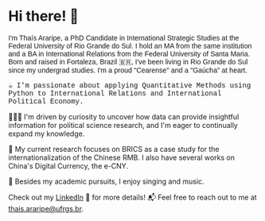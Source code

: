 # Hi there! 🤗

<p style="font-family: Arial, sans-serif;">
I'm Thaís Araripe, a PhD Candidate in International Strategic Studies at the Federal University of Rio Grande do Sul. I hold an MA from the same institution and a BA in International Relations from the Federal University of Santa Maria. Born and raised in Fortaleza, Brazil 🇧🇷, I've been living in Rio Grande do Sul since my undergrad studies. I'm a proud "Cearense" and a "Gaúcha" at heart.
</p>

<p style="font-family: 'Courier New', monospace;">
☕ I'm passionate about applying Quantitative Methods using Python to International Relations and International Political Economy.
  
👨🏻‍🔬 I'm driven by curiosity to uncover how data can provide insightful information for political science research, and I'm eager to continually expand my knowledge.

📖 My current research focuses on BRICS as a case study for the internationalization of the Chinese RMB. I also have several works on China's Digital Currency, the e-CNY.

🎼 Besides my academic pursuits, I enjoy singing and music.

</p>

Check out my <a href="https://www.linkedin.com/in/thaisararipe/">LinkedIn</a> 🔗 for more details! 📬 Feel free to reach out to me at thais.araripe@ufrgs.br.
